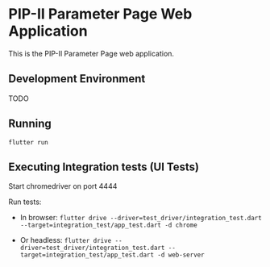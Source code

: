 # PIP-II Parameter Page Web Application

This is the PIP-II Parameter Page web application. 

## Development Environment

TODO

## Running

`flutter run`

## Executing Integration tests (UI Tests)

Start chromedriver on port 4444

Run tests:

* In browser: `flutter drive --driver=test_driver/integration_test.dart --target=integration_test/app_test.dart -d chrome`

* Or headless: `flutter drive --driver=test_driver/integration_test.dart --target=integration_test/app_test.dart -d web-server`
